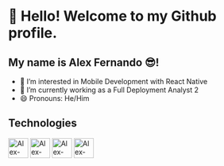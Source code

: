 # 👋 Hello! Welcome to my Github profile.
## My name is Alex Fernando 😎!

- 👀 I’m interested in Mobile Development with React Native
- 🌱 I’m currently working as a Full Deployment Analyst 2
- 😄 Pronouns: He/Him

## Technologies

<div>
  <img src="https://cdn.jsdelivr.net/gh/devicons/devicon/icons/react/react-original.svg" width="40" height="40" alt="Alex-React"/>
  <img src="https://cdn.jsdelivr.net/gh/devicons/devicon/icons/javascript/javascript-original.svg" width="40" height="40" alt="Alex-JavaScript"/>
  <img src="https://cdn.jsdelivr.net/gh/devicons/devicon/icons/typescript/typescript-original.svg" width="40" height="40" alt="Alex-TypeScript"/>
  <img src="https://cdn.jsdelivr.net/gh/devicons/devicon/icons/androidstudio/androidstudio-original.svg" width="40" height="40" alt="Alex-Android-Studio"/>
</div>
